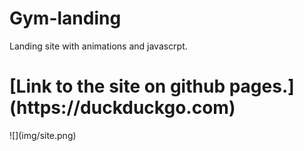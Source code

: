 ﻿# Gym-landing
Landing site with animations and javascrpt.
<h1>[Link to the site on github pages.](https://duckduckgo.com)</h1>
![](img/site.png)
